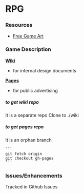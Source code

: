 RPG
===
### Resources
* [Free Game Art](http://opengameart.org/)

### Game Description

**[Wiki](http://rpgmakersanonymous.github.io/rpg/)**

* for internal design documents

**[Pages](http://rpgmakersanonymous.github.io/rpg/)**

* for public advertising

##### to get wiki repo
It is a separate repo
Clone to ./wiki

##### to get pages repo
It is an orphan branch

	```
	git fetch origin
	git checkout gh-pages
	```

### Issues/Enhancements
Tracked in Github Issues

